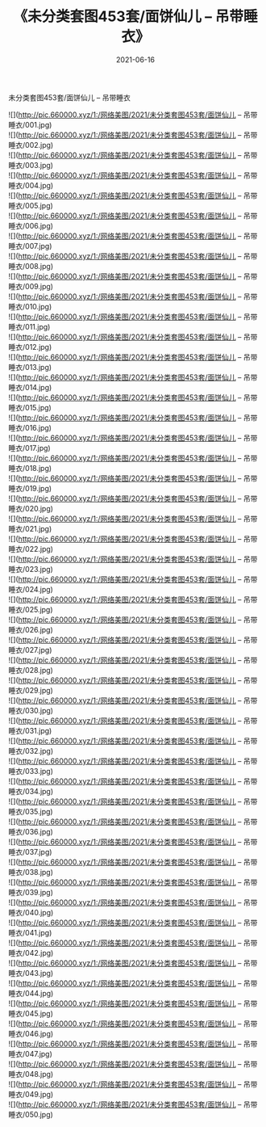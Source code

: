 ﻿---
layout: post
title:  《未分类套图453套/面饼仙儿 – 吊带睡衣》
date:   2021-06-16
img: http://pic.660000.xyz/1:/网络美图/2021/未分类套图453套/面饼仙儿 – 吊带睡衣/000.jpg
categories: [美女, 清纯, 唯美]
---

未分类套图453套/面饼仙儿 – 吊带睡衣

 ![](http://pic.660000.xyz/1:/网络美图/2021/未分类套图453套/面饼仙儿 – 吊带睡衣/001.jpg) <br>![](http://pic.660000.xyz/1:/网络美图/2021/未分类套图453套/面饼仙儿 – 吊带睡衣/002.jpg) <br>![](http://pic.660000.xyz/1:/网络美图/2021/未分类套图453套/面饼仙儿 – 吊带睡衣/003.jpg) <br>![](http://pic.660000.xyz/1:/网络美图/2021/未分类套图453套/面饼仙儿 – 吊带睡衣/004.jpg) <br>![](http://pic.660000.xyz/1:/网络美图/2021/未分类套图453套/面饼仙儿 – 吊带睡衣/005.jpg) <br>![](http://pic.660000.xyz/1:/网络美图/2021/未分类套图453套/面饼仙儿 – 吊带睡衣/006.jpg) <br>![](http://pic.660000.xyz/1:/网络美图/2021/未分类套图453套/面饼仙儿 – 吊带睡衣/007.jpg) <br>![](http://pic.660000.xyz/1:/网络美图/2021/未分类套图453套/面饼仙儿 – 吊带睡衣/008.jpg) <br>![](http://pic.660000.xyz/1:/网络美图/2021/未分类套图453套/面饼仙儿 – 吊带睡衣/009.jpg) <br>![](http://pic.660000.xyz/1:/网络美图/2021/未分类套图453套/面饼仙儿 – 吊带睡衣/010.jpg) <br>![](http://pic.660000.xyz/1:/网络美图/2021/未分类套图453套/面饼仙儿 – 吊带睡衣/011.jpg) <br>![](http://pic.660000.xyz/1:/网络美图/2021/未分类套图453套/面饼仙儿 – 吊带睡衣/012.jpg) <br>![](http://pic.660000.xyz/1:/网络美图/2021/未分类套图453套/面饼仙儿 – 吊带睡衣/013.jpg) <br>![](http://pic.660000.xyz/1:/网络美图/2021/未分类套图453套/面饼仙儿 – 吊带睡衣/014.jpg) <br>![](http://pic.660000.xyz/1:/网络美图/2021/未分类套图453套/面饼仙儿 – 吊带睡衣/015.jpg) <br>![](http://pic.660000.xyz/1:/网络美图/2021/未分类套图453套/面饼仙儿 – 吊带睡衣/016.jpg) <br>![](http://pic.660000.xyz/1:/网络美图/2021/未分类套图453套/面饼仙儿 – 吊带睡衣/017.jpg) <br>![](http://pic.660000.xyz/1:/网络美图/2021/未分类套图453套/面饼仙儿 – 吊带睡衣/018.jpg) <br>![](http://pic.660000.xyz/1:/网络美图/2021/未分类套图453套/面饼仙儿 – 吊带睡衣/019.jpg) <br>![](http://pic.660000.xyz/1:/网络美图/2021/未分类套图453套/面饼仙儿 – 吊带睡衣/020.jpg) <br>![](http://pic.660000.xyz/1:/网络美图/2021/未分类套图453套/面饼仙儿 – 吊带睡衣/021.jpg) <br>![](http://pic.660000.xyz/1:/网络美图/2021/未分类套图453套/面饼仙儿 – 吊带睡衣/022.jpg) <br>![](http://pic.660000.xyz/1:/网络美图/2021/未分类套图453套/面饼仙儿 – 吊带睡衣/023.jpg) <br>![](http://pic.660000.xyz/1:/网络美图/2021/未分类套图453套/面饼仙儿 – 吊带睡衣/024.jpg) <br>![](http://pic.660000.xyz/1:/网络美图/2021/未分类套图453套/面饼仙儿 – 吊带睡衣/025.jpg) <br>![](http://pic.660000.xyz/1:/网络美图/2021/未分类套图453套/面饼仙儿 – 吊带睡衣/026.jpg) <br>![](http://pic.660000.xyz/1:/网络美图/2021/未分类套图453套/面饼仙儿 – 吊带睡衣/027.jpg) <br>![](http://pic.660000.xyz/1:/网络美图/2021/未分类套图453套/面饼仙儿 – 吊带睡衣/028.jpg) <br>![](http://pic.660000.xyz/1:/网络美图/2021/未分类套图453套/面饼仙儿 – 吊带睡衣/029.jpg) <br>![](http://pic.660000.xyz/1:/网络美图/2021/未分类套图453套/面饼仙儿 – 吊带睡衣/030.jpg) <br>![](http://pic.660000.xyz/1:/网络美图/2021/未分类套图453套/面饼仙儿 – 吊带睡衣/031.jpg) <br>![](http://pic.660000.xyz/1:/网络美图/2021/未分类套图453套/面饼仙儿 – 吊带睡衣/032.jpg) <br>![](http://pic.660000.xyz/1:/网络美图/2021/未分类套图453套/面饼仙儿 – 吊带睡衣/033.jpg) <br>![](http://pic.660000.xyz/1:/网络美图/2021/未分类套图453套/面饼仙儿 – 吊带睡衣/034.jpg) <br>![](http://pic.660000.xyz/1:/网络美图/2021/未分类套图453套/面饼仙儿 – 吊带睡衣/035.jpg) <br>![](http://pic.660000.xyz/1:/网络美图/2021/未分类套图453套/面饼仙儿 – 吊带睡衣/036.jpg) <br>![](http://pic.660000.xyz/1:/网络美图/2021/未分类套图453套/面饼仙儿 – 吊带睡衣/037.jpg) <br>![](http://pic.660000.xyz/1:/网络美图/2021/未分类套图453套/面饼仙儿 – 吊带睡衣/038.jpg) <br>![](http://pic.660000.xyz/1:/网络美图/2021/未分类套图453套/面饼仙儿 – 吊带睡衣/039.jpg) <br>![](http://pic.660000.xyz/1:/网络美图/2021/未分类套图453套/面饼仙儿 – 吊带睡衣/040.jpg) <br>![](http://pic.660000.xyz/1:/网络美图/2021/未分类套图453套/面饼仙儿 – 吊带睡衣/041.jpg) <br>![](http://pic.660000.xyz/1:/网络美图/2021/未分类套图453套/面饼仙儿 – 吊带睡衣/042.jpg) <br>![](http://pic.660000.xyz/1:/网络美图/2021/未分类套图453套/面饼仙儿 – 吊带睡衣/043.jpg) <br>![](http://pic.660000.xyz/1:/网络美图/2021/未分类套图453套/面饼仙儿 – 吊带睡衣/044.jpg) <br>![](http://pic.660000.xyz/1:/网络美图/2021/未分类套图453套/面饼仙儿 – 吊带睡衣/045.jpg) <br>![](http://pic.660000.xyz/1:/网络美图/2021/未分类套图453套/面饼仙儿 – 吊带睡衣/046.jpg) <br>![](http://pic.660000.xyz/1:/网络美图/2021/未分类套图453套/面饼仙儿 – 吊带睡衣/047.jpg) <br>![](http://pic.660000.xyz/1:/网络美图/2021/未分类套图453套/面饼仙儿 – 吊带睡衣/048.jpg) <br>![](http://pic.660000.xyz/1:/网络美图/2021/未分类套图453套/面饼仙儿 – 吊带睡衣/049.jpg) <br>![](http://pic.660000.xyz/1:/网络美图/2021/未分类套图453套/面饼仙儿 – 吊带睡衣/050.jpg) <br>